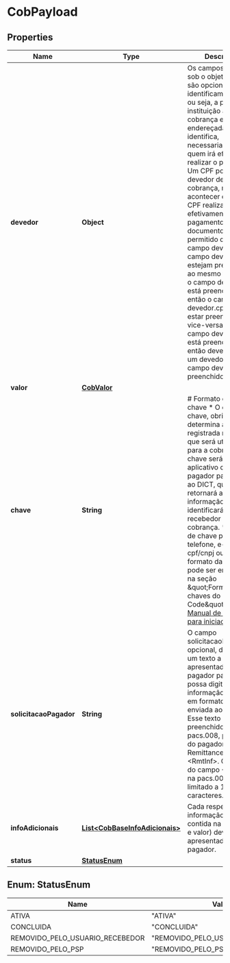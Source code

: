 # CobPayload

## Properties
Name | Type | Description | Notes
------------ | ------------- | ------------- | -------------
**devedor** | **Object** | Os campos aninhados sob o objeto devedor são opcionais e identificam o devedor, ou seja, a pessoa ou a instituição a quem a cobrança está endereçada. Não identifica, necessariamente, quem irá efetivamente realizar o pagamento. Um CPF pode ser o devedor de uma cobrança, mas pode acontecer de outro CPF realizar, efetivamente, o pagamento do documento. Não é permitido que o campo devedor.cpf e campo devedor.cnpj estejam preenchidos ao mesmo tempo. Se o campo devedor.cnpj está preenchido, então o campo devedor.cpf não pode estar preenchido, e vice-versa. Se o campo devedor.nome está preenchido, então deve existir ou um devedor.cpf ou um campo devedor.cnpj preenchido. |  [optional]
**valor** | [**CobValor**](CobValor.md) |  | 
**chave** | **String** | # Formato do campo chave  * O campo chave, obrigatório, determina a chave Pix registrada no DICT que será utilizada para a cobrança. Essa chave será lida pelo aplicativo do PSP do pagador para consulta ao DICT, que retornará a informação que identificará o recebedor da cobrança. * Os tipos de chave podem ser: telefone, e-mail, cpf/cnpj ou EVP. * O formato das chaves pode ser encontrado na seção \&quot;Formatação das chaves do DICT no BR Code\&quot; do [Manual de Padrões para iniciação do Pix](https://www.bcb.gov.br/estabilidadefinanceira/pagamentosinstantaneos).  | 
**solicitacaoPagador** | **String** | O campo solicitacaoPagador, opcional, determina um texto a ser apresentado ao pagador para que ele possa digitar uma informação correlata, em formato livre, a ser enviada ao recebedor. Esse texto será preenchido, na pacs.008, pelo PSP do pagador, no campo RemittanceInformation &lt;RmtInf&gt;. O tamanho do campo &lt;RmtInf&gt; na pacs.008 está limitado a 140 caracteres. |  [optional]
**infoAdicionais** | [**List&lt;CobBaseInfoAdicionais&gt;**](CobBaseInfoAdicionais.md) | Cada respectiva informação adicional contida na lista (nome e valor) deve ser apresentada ao pagador. |  [optional]
**status** | [**StatusEnum**](#StatusEnum) |  | 

<a name="StatusEnum"></a>
## Enum: StatusEnum
Name | Value
---- | -----
ATIVA | &quot;ATIVA&quot;
CONCLUIDA | &quot;CONCLUIDA&quot;
REMOVIDO_PELO_USUARIO_RECEBEDOR | &quot;REMOVIDO_PELO_USUARIO_RECEBEDOR&quot;
REMOVIDO_PELO_PSP | &quot;REMOVIDO_PELO_PSP&quot;
